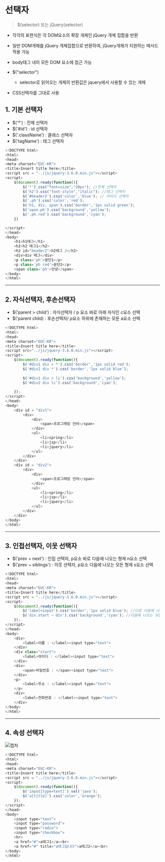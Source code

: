 # 선택자   
> $(selector) 또는 jQuery(selector)   

  - 각각의 표현식은 각 DOM요소의 확장 개체인 jQuery 개체 집합을 반환
  - 일반 DOM개체를 jQuery 개체집합으로 반환하여, jQuery개체가 지원하는 메서드 적용 가능   


- body태그 내의 모든 DOM 요소에 접근 가능
- $("selector")
  - selector로 읽어오는 개체의 반환값은 jquery에서 사용할 수 있는 개체
- CSS선택자를 그대로 사용

## 1. 기본 선택자
- $('*') : 전체 선택자
- $('#id') : id 선택자
- $('.className') : 클래스 선택자
- $('tagName') : 태그 선택자   

```javascript
<!DOCTYPE html>
<html>
<head>
<meta charset="EUC-KR">
<title>Insert title here</title>
<script src = "../js/jquery-3.6.0.min.js"></script>
<script>
	$(document).ready(function(){
		$('*').css("font=size","20px"); //전체 선택자
		$('h2').css("font-style","italic"); //태그 선택자
		$('#header2').css('color','blue'); // 아이디 선택자
		$('.ph').css('color','red');
		$('h1, div, span').css('border','1px solid green');	
		$('span.ph').css('background','yellow');
		$('.ph.red').css('background','cyan');
	})

</script>
</head>
<body>
	<h1>h1태그</h1>
	<h2>h2 태그1</h2>
	<h2 id="header2">h2태그 2</h2>
	<div>div 태그</div>
	<p class='ph'>문단1</p>
	<p class='ph red'>문단2</p>
	<span class='ph'>안녕</span>
</body>
</html>
```

***

## 2. 자식선택자, 후손선택자
- $('parent > child') : 자식선택자 / p 요소 바로 아래 자식인 c요소 선택
- $('parent child) : 후손선택자/ p요소 하위에 존재하는 모둔 a요소 선택   

```javascript
<!DOCTYPE html>
<html>
<head>
<meta charset="EUC-KR">
<title>Insert title here</title>
<script src="../js/jquery-3.6.0.min.js"></script>
<script>
	$(document).ready(function(){
		$('#div1 div > *').css('border','1px solid red');
		$('#div2 div *').css('border','1px solid blue');
		
		$('#div1 div > li').css('background','yellow');
		$('#div2 div li').css('background','cyan');
		
	});
</script>
</head>
<body>
	<div id = "div1">
		<div>
			<div>
				<span>프로그래밍 언어</span>
			</div>
			<ul>
				<li>spring</li>
				<li>jsp</li>
				<li>jquery</li>
			</ul>
		</div>
	</div>
	<div id = "div2">
		<div>
			<div>
				<span>프로그래밍 언어</span>
			</div>
			<ul>
				<li>spring</li>
				<li>jsp</li>
				<li>jquery</li>
			</ul>
		</div>
	</div>
</body>
</html>
```

***

## 3. 인접선택자, 이웃 선택자
- $('prev + next') : 인접 선택자, p요소 바로 다음에 나오는 형제 n요소 선택
- $('prev ~ siblings') : 이웃 선택자, p요소 다음에 나오는 모든 형제 s요소 선택   

```javascript
<!DOCTYPE html>
<html>
<head>
<meta charset="EUC-KR">
<title>Insert title here</title>
<script src = "../js/jquery-3.6.0.min.js"></script>
<script>
	$(document).ready(function(){
		$('label+input').css('border','1px solid blue'); //다로 다음에 나오는 형제
		$('div.start ~ div').css('background','cyan'); //다음에 나오는 모든 형제
	});
</script>
</head>
<body>
	<div>
		<label>이름 : </label><input type="text">
	</div>
	<div class="start">
		<label>아이디 : </label><input type="text">
	</div>
	<div>
		<span>비밀번호 : </span><input type="text">
	</div>
	<p>
		<label>주소 : </label><input type="text">
	</p>
	<div>
		<label>전화번호 : </label><input type="text">
	</div>
</body>
</html>
```

***

## 4. 속성 선택자   
![캡처](https://user-images.githubusercontent.com/99188096/165209663-556696fe-4544-474b-9ff2-fefb663034f6.JPG)   

```javascript
<!DOCTYPE html>
<html>
<head>
<meta charset="EUC-KR">
<title>Insert title here</title>
<script src = "../js/jquery-3.6.0.min.js"></script>
<script>
	$(document).ready(function(){
		$('input[type=text]').val('java');
		$('a[title]').css('color','orange');
	});
</script>
</head>
<body>
	<input type="text">
	<input type="password">
	<input type="radio">
	<input type="checkbox">
	<hr>
	<a href="#">a태그1</a><br>
	<a href="#" title="a태그입니다">a태그2</a><br>
</body>
</html>
```

